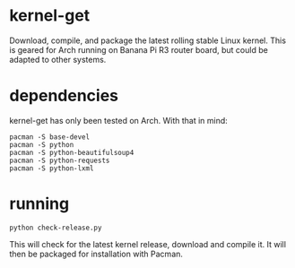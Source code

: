 # kernel-get
Download, compile, and package the latest rolling stable Linux kernel.  This is geared for Arch running on Banana Pi R3 router board, but could be adapted to other systems.

# dependencies

kernel-get has only been tested on Arch.  With that in mind:

```
pacman -S base-devel
pacman -S python
pacman -S python-beautifulsoup4
pacman -S python-requests
pacman -S python-lxml
```

# running

```
python check-release.py
```

This will check for the latest kernel release, download and compile it.  It will then be packaged for installation with Pacman.

